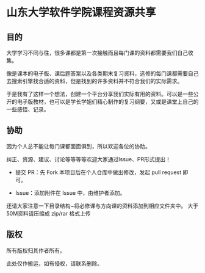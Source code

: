 # 山东大学软件学院课程资源共享

## 目的

大学学习不同与往，很多课都是第一次接触而且每门课的资料都需要我们自己收集。

像是课本的电子版、课后题答案以及各类期末复习资料，选修的每门课都需要自己去搜索引擎找合适的资料，但是找到的许多资料并不符合我们的实际需求。

于是我有了这样一个想法，创建一个平台分享我们实际有用的资料。可以是一些公开的电子版教材，也可以是学长学姐们精心制作的复习纲要，又或是课堂上自己的一些感悟、记录。

## 协助

因为个人总不能让每门课都面面俱到，所以欢迎各位的协助。

纠正、资源、建议、讨论等等等等欢迎大家通过Issue、PR形式提出！

- 提交 PR：先 Fork 本项目后在个人仓库中做出修改，发起 pull request 即可。

- Issue：添加附件在 Issue 中，由维护者添加。

还请大家注意一下目录结构~将必修课与方向课的资料添加到相应文件夹中。
大于50M资料请压缩成 zip/rar 格式上传

## 版权

所有版权归其作者所有。

此处仅作搬运，如有侵权，请联系删除。